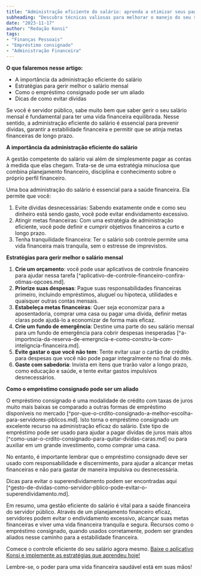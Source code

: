 ```yaml
---
title: "Administração eficiente do salário: aprenda a otimizar seus pagamentos mensais e evitar dívidas"
subheading: "Descubra técnicas valiosas para melhorar o manejo do seu salário mensal e alcançar estabilidade financeira a longo prazo."
date: "2023-11-17"
author: "Redação Konsi"
tags:
- "Finanças Pessoais"
- "Empréstimo consignado"
- "Administração Financeira"
---
```


**O que falaremos nesse artigo:**
- A importância da administração eficiente do salário
- Estratégias para gerir melhor o salário mensal
- Como o empréstimo consignado pode ser um aliado
- Dicas de como evitar dívidas
  
Se você é servidor público, sabe muito bem que saber gerir o seu salário mensal é fundamental para ter uma vida financeira equilibrada. Nesse sentido, a administração eficiente do salário é essencial para prevenir dívidas, garantir a estabilidade financeira e permitir que se atinja metas financeiras de longo prazo.

**A importância da administração eficiente do salário**

A gestão competente do salário vai além de simplesmente pagar as contas à medida que elas chegam. Trata-se de uma estratégia minuciosa que combina planejamento financeiro, disciplina e conhecimento sobre o próprio perfil financeiro.

Uma boa administração do salário é essencial para a saúde financeira. Ela permite que você:

1. Evite dívidas desnecessárias: Sabendo exatamente onde e como seu dinheiro está sendo gasto, você pode evitar endividamento excessivo.
2. Atingir metas financeiras: Com uma estratégia de administração eficiente, você pode definir e cumprir objetivos financeiros a curto e longo prazo.
3. Tenha tranquilidade financeira: Ter o salário sob controle permite uma vida financeira mais tranquila, sem o estresse de imprevistos.

**Estratégias para gerir melhor o salário mensal**

1. **Crie um orçamento**: você pode usar aplicativos de controle financeiro para ajudar nessa tarefa [^aplicativo-de-controle-financeiro-confira-otimas-opcoes.md]. 
2. **Priorize suas despesas**: Pague suas responsabilidades financeiras primeiro, incluindo empréstimos, aluguel ou hipoteca, utilidades e quaisquer outras contas mensais.
3. **Estabeleça metas financeiras**: Quer seja economizar para a aposentadoria, comprar uma casa ou pagar uma dívida, definir metas claras pode ajudá-lo a economizar de forma mais eficaz.
4. **Crie um fundo de emergência**: Destine uma parte do seu salário mensal para um fundo de emergência para cobrir despesas inesperadas [^a-importncia-da-reserva-de-emergncia-e-como-constru-la-com-inteligncia-financeira.md].
5. **Evite gastar o que você não tem**: Tente evitar usar o cartão de crédito para despesas que você não pode pagar integralmente no final do mês.
6. **Gaste com sabedoria**: Invista em itens que trarão valor a longo prazo, como educação e saúde, e tente evitar gastos impulsivos desnecessários.

**Como o empréstimo consignado pode ser um aliado**

O empréstimo consignado é uma modalidade de crédito com taxas de juros muito mais baixas se comparado a outras formas de empréstimo disponíveis no mercado [^por-que-o-crdito-consignado-a-melhor-escolha-para-servidores-pblicos.md]. Isto torna o empréstimo consignado um excelente recurso na administração eficaz do salário. Este tipo de empréstimo pode ser usado para ajudar a pagar dívidas de juros mais altos [^como-usar-o-crdito-consignado-para-quitar-dvidas-caras.md] ou para auxiliar em um grande investimento, como comprar uma casa.

No entanto, é importante lembrar que o empréstimo consignado deve ser usado com responsabilidade e discernimento, para ajudar a alcançar metas financeiras e não para gastar de maneira impulsiva ou desnecessária.

Dicas para evitar o superendividamento podem ser encontradas aqui [^gesto-de-dvidas-como-servidor-pblico-pode-evitar-o-superendividamento.md].

Em resumo, uma gestão eficiente do salário é vital para a saúde financeira do servidor público. Através de um planejamento financeiro eficaz, servidores podem evitar o endividamento excessivo, alcançar suas metas financeiras e viver uma vida financeira tranquila e segura. Recursos como o empréstimo consignado, quando usados corretamente, podem ser grandes aliados nesse caminho para a estabilidade financeira.

Comece o controle eficiente do seu salário agora mesmo. [Baixe o aplicativo Konsi e implemente as estratégias que aprendeu hoje!](https://konsi.com.br/download)

Lembre-se, o poder para uma vida financeira saudável está em suas mãos!